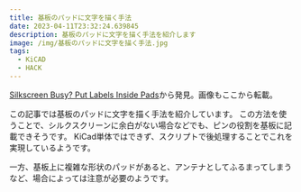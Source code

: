 ```yaml
---
title: 基板のパッドに文字を描く手法
date: 2023-04-11T23:32:24.639845
description: 基板のパッドに文字を描く手法を紹介します
image: /img/基板のパッドに文字を描く手法.jpg
tags:
  - KiCAD
  - HACK
---
```

[Silkscreen Busy? Put Labels Inside Pads](https://hackaday.com/2023/04/04/silkscreen-busy-put-labels-inside-pads/)から発見。画像もここから転載。

この記事では基板のパッドに文字を描く手法を紹介しています。
この方法を使うことで、シルクスクリーンに余白がない場合などでも、ピンの役割を基板に記載できそうです。
KiCad単体ではできず、スクリプトで後処理することでこれを実現しているようです。

一方、基板上に複雑な形状のパッドがあると、アンテナとしてふるまってしまうなど、場合によっては注意が必要のようです。


